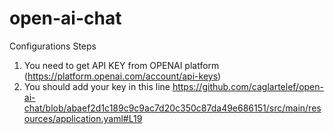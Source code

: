 # open-ai-chat

Configurations Steps
1. You need to get API KEY from OPENAI platform (https://platform.openai.com/account/api-keys)
2. You should add your key in this line https://github.com/caglartelef/open-ai-chat/blob/abaef2d1c189c9c9ac7d20c350c87da49e686151/src/main/resources/application.yaml#L19
